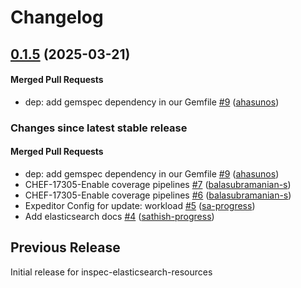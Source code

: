 # Changelog
<!-- latest_release 0.1.5 -->
## [0.1.5](https://github.com/inspec/inspec-elasticsearch-resources/tree/0.1.5) (2025-03-21)

#### Merged Pull Requests
- dep: add gemspec dependency in our Gemfile [#9](https://github.com/inspec/inspec-elasticsearch-resources/pull/9) ([ahasunos](https://github.com/ahasunos))
<!-- latest_release -->
<!-- release_rollup -->
### Changes since latest stable release

#### Merged Pull Requests
- dep: add gemspec dependency in our Gemfile [#9](https://github.com/inspec/inspec-elasticsearch-resources/pull/9) ([ahasunos](https://github.com/ahasunos)) <!-- 0.1.5 -->
- CHEF-17305-Enable coverage pipelines [#7](https://github.com/inspec/inspec-elasticsearch-resources/pull/7) ([balasubramanian-s](https://github.com/balasubramanian-s)) <!-- 0.1.4 -->
- CHEF-17305-Enable coverage pipelines [#6](https://github.com/inspec/inspec-elasticsearch-resources/pull/6) ([balasubramanian-s](https://github.com/balasubramanian-s)) <!-- 0.1.3 -->
- Expeditor Config for update: workload [#5](https://github.com/inspec/inspec-elasticsearch-resources/pull/5) ([sa-progress](https://github.com/sa-progress)) <!-- 0.1.2 -->
- Add elasticsearch docs [#4](https://github.com/inspec/inspec-elasticsearch-resources/pull/4) ([sathish-progress](https://github.com/sathish-progress)) <!-- 0.1.1 -->
<!-- release_rollup -->
<!-- latest_stable_release -->
<!-- latest_stable_release -->
## Previous Release
Initial release for inspec-elasticsearch-resources
